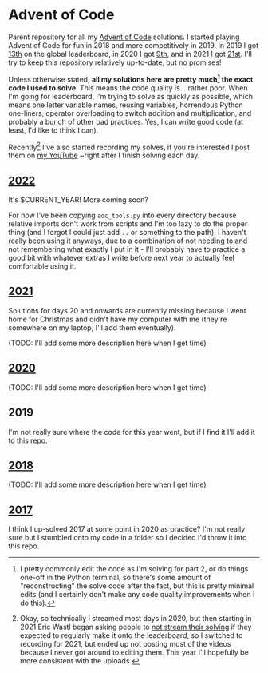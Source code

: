 # Advent of Code
Parent repository for all my [Advent of Code](https://adventofcode.com/) solutions. I started playing Advent of Code for fun in 2018 and more competitively in 2019. In 2019 I got [13th](https://adventofcode.com/2019/leaderboard) on the global leaderboard, in 2020 I got [9th](https://adventofcode.com/2020/leaderboard), and in 2021 I got [21st](https://adventofcode.com/2021/leaderboard). I'll try to keep this repository relatively up-to-date, but no promises!

Unless otherwise stated, **all my solutions here are pretty much[^1] the exact code I used to solve**. This means the code quality is... rather poor. When I'm going for leaderboard, I'm trying to solve as quickly as possible, which means one letter variable names, reusing variables, horrendous Python one-liners, operator overloading to switch addition and multiplication, and probably a bunch of other bad practices. Yes, I can write good code (at least, I'd like to think I can).

Recently[^2] I've also started recording my solves, if you're interested I post them on [my YouTube](https://www.youtube.com/@nthistlethwaite) ~right after I finish solving each day.

[^1]: I pretty commonly edit the code as I'm solving for part 2, or do things one-off in the Python terminal, so there's some amount of "reconstructing" the solve code after the fact, but this is pretty minimal edits (and I certainly don't make any code quality improvements when I do this).
[^2]: Okay, so technically I streamed most days in 2020, but then starting in 2021 Eric Wastl began asking people to [not stream their solving](https://adventofcode.com/2021/about#faq_streaming) if they expected to regularly make it onto the leaderboard, so I switched to recording for 2021, but ended up not posting most of the videos because I never got around to editing them. This year I'll hopefully be more consistent with the uploads.

## [2022](2022/)

It's $CURRENT_YEAR! More coming soon?

For now I've been copying `aoc_tools.py` into every directory because relative imports don't work from scripts and I'm too lazy to do the proper thing (and I forgot I could just add `..` or something to the path). I haven't really been using it anyways, due to a combination of not needing to and not remembering what exactly I put in it - I'll probably have to practice a good bit with whatever extras I write before next year to actually feel comfortable using it.

## [2021](2021/)

Solutions for days 20 and onwards are currently missing because I went home for Christmas and didn't have my computer with me (they're somewhere on my laptop, I'll add them eventually).

(TODO: I'll add some more description here when I get time)

## [2020](2020/)

(TODO: I'll add some more description here when I get time)

## 2019

I'm not really sure where the code for this year went, but if I find it I'll add it to this repo.

## [2018](2018/)

(TODO: I'll add some more description here when I get time)

## [2017](2017/)

I think I up-solved 2017 at some point in 2020 as practice? I'm not really sure but I stumbled onto my code in a folder so I decided I'd throw it into this repo. 